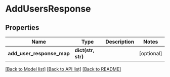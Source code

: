 # AddUsersResponse

## Properties
Name | Type | Description | Notes
------------ | ------------- | ------------- | -------------
**add_user_response_map** | **dict(str, str)** |  | [optional] 

[[Back to Model list]](../README.md#documentation-for-models) [[Back to API list]](../README.md#documentation-for-api-endpoints) [[Back to README]](../README.md)

